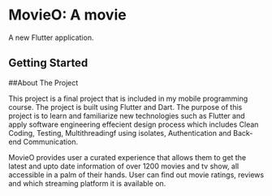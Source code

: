 # MovieO:  A movie 

A new Flutter application.

## Getting Started

##About The Project

This project is a final project that is included in my mobile programming course. The project is built using Flutter and Dart. The purpose of this project is to learn and familiarize new technologies such as Flutter and apply software engineering effecient design process which includes Clean Coding, Testing, Multithreadingf using isolates, Authentication and Back-end Communication.

MovieO provides user a curated experience that allows them to get the latest and upto date information of over 1200 movies and tv show, all accessible in a palm of their hands. User can find out movie ratings, reviews and which streaming platform it is available on. 

##
